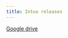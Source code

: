```yaml
---
title: Intuo releases
---
```


[Google drive](https://drive.google.com/folderview?id=0B1pxZj5GslL_Ykd0NGRCdkdIcnc&usp=sharing)